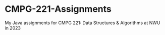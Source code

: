 # CMPG-221-Assignments
My Java assignments for CMPG 221: Data Structures & Algorithms at NWU in 2023
